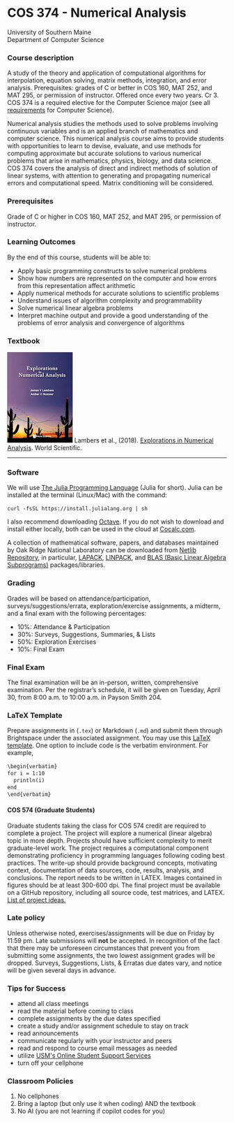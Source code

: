 # COS 374 - Numerical Analysis
University of Southern Maine<br>
Department of Computer Science


### Course description

A study of the theory and application of computational algorithms for interpolation, equation solving, matrix methods, integration, and error analysis. Prerequisites: grades of C or better in COS 160, MAT 252, and MAT 295, or permission of instructor. Offered once every two years. Cr 3. COS 374 is a required elective for the Computer Science major (see all [requirements](https://catalog.usm.maine.edu/preview_program.php?catoid=13&poid=2601) for Computer Science).  
  
Numerical analysis studies the methods used to solve problems involving continuous variables and is an applied branch of mathematics and computer science. This numerical analysis course aims to provide students with opportunities to learn to devise, evaluate, and use methods for computing approximate but accurate solutions to various numerical problems that arise in mathematics, physics, biology, and data science. COS 374 covers the analysis of direct and indirect methods of solution of linear systems, with attention to generating and propagating numerical errors and computational speed. Matrix conditioning will be considered.  

### Prerequisites

Grade of C or higher in COS 160, MAT 252, and MAT 295, or permission of instructor.

### Learning Outcomes

By the end of this course, students will be able to:

*   Apply basic programming constructs to solve numerical problems
*   Show how numbers are represented on the computer and how errors from this representation affect arithmetic
*   Apply numerical methods for accurate solutions to scientific problems
*   Understand issues of algorithm complexity and programmability
*   Solve numerical linear algebra problems
*   Interpret machine output and provide a good understanding of the problems of error analysis and convergence of algorithms

### Textbook
<!-- 
|     |     |
| --- | --- |
-->
  ![Lambers ENA MATLAB](lambers.jpg)   Lambers et al., (2018). [Explorations in Numerical Analysis](https://doi.org/10.1142/10446). World Scientific. <!-- ISBN: 978-981-320-997-8.  -->

- - -

### Software

We will use [The Julia Programming Language](https://julialang.org) (Julia for short). Julia can be installed at the terminal (Linux/Mac) with the command:

```
curl -fsSL https://install.julialang.org | sh
```

I also recommend downloading [Octave](https://octave.org). If you do not wish to download and install either locally, both can be used in the cloud at [Cocalc.com](https://cocalc.com).  
  
A collection of mathematical software, papers, and databases maintained by Oak Ridge National Laboratory can be downloaded from [Netlib Repository](https://netlib.org), in particular, [LAPACK](https://www.netlib.org/lapack/), [LINPACK](https://netlib.org/linpack/), and [BLAS (Basic Linear Algebra Subprograms)](https://netlib.org/blas/) packages/libraries.

<!-- 
### Meetings

*   Lectures: Tue/Thur 9:30am - 10:45am ([Payson Smith 204](https://usm.maine.edu/about-our-university/wp-content/uploads/sites/581/2022/09/portland-campus-map.pdf))


### Communication

Please communicate through [Brightspace](https://courses.maine.edu/d2l/home/294508).
-->


### Grading

Grades will be based on attendance/participation, surveys/suggestions/errata, exploration/exercise assignments, a midterm, and a final exam with the following percentages:

*   10%: Attendance & Participation
*   30%: Surveys, Suggestions, Summaries, & Lists
*   50%: Exploration Exercises
*   10%: Final Exam

### Final Exam

The final examination will be an in-person, written, comprehensive examination. Per the registrar’s schedule, it will be given on Tuesday, April 30, from 8:00 a.m. to 10:00 a.m. in Payson Smith 204.

### LaTeX Template

Prepare assignments in (`.tex`) or Markdown (`.md`) and submit them through Brightspace under the associated assignment. You may use this [LaTeX template](https://cs.usm.maine.edu/~james.quinlan/latex/LaTeX-template.txt). One option to include code is the verbatim environment. For example,

```
\begin{verbatim}
for i = 1:10
  println(i)
end
\end{verbatim}
```


#### COS 574 (Graduate Students)

Graduate students taking the class for COS 574 credit are required to complete a project. The project will explore a numerical (linear algebra) topic in more depth. Projects should have sufficient complexity to merit graduate-level work. The project requires a computational component demonstrating proficiency in programming languages following coding best practices. The write-up should provide background concepts, motivating context, documentation of data sources, code, results, analysis, and conclusions. The report needs to be written in LATEX. Images contained in figures should be at least 300-600 dpi. The final project must be available on a GitHub repository, including all source code, test matrices, and LATEX. [List of project ideas.](https://cs.usm.maine.edu/~james.quinlan/cos574.pdf)

### Late policy

Unless otherwise noted, exercises/assignments will be due on Friday by 11:59 pm. Late submissions will **not** be accepted. In recognition of the fact that there may be unforeseen circumstances that prevent you from submitting some assignments, the two lowest assignment grades will be dropped. Surveys, Suggestions, Lists, & Erratas due dates vary, and notice will be given several days in advance.

### Tips for Success

*   attend all class meetings
*   read the material before coming to class
*   complete assignments by the due dates specified
*   create a study and/or assignment schedule to stay on track
*   read announcements
*   communicate regularly with your instructor and peers
*   read and respond to course email messages as needed
*   utilize [USM's Online Student Support Services](https://catalog.usm.maine.edu/content.php?catoid=3&navoid=90)
*   turn off your cellphone

### Classroom Policies

1.  No cellphones
2.  Bring a laptop (but only use it when coding) AND the textbook
3.  No AI (you are not learning if copilot codes for you)

